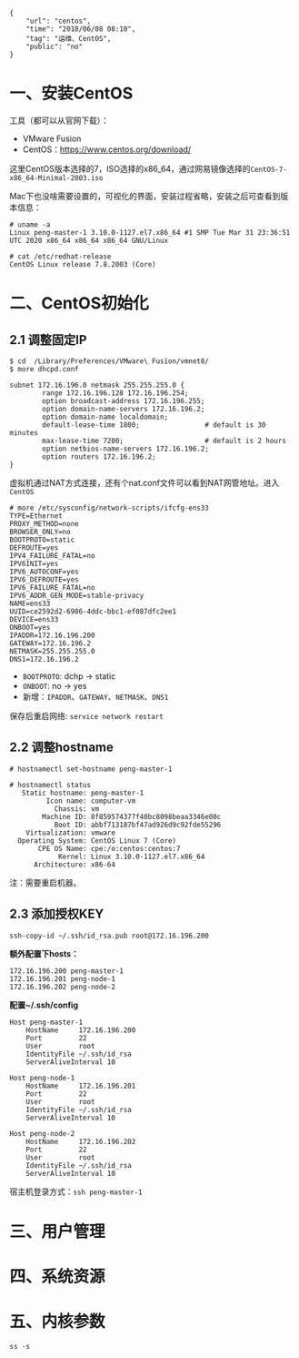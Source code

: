 ```
{
    "url": "centos",
    "time": "2018/06/08 08:10",
    "tag": "运维、CentOS",
    "public": "no"
}
```

# 一、安装CentOS

工具（都可以从官网下载）：

- VMware Fusion
- CentOS：https://www.centos.org/download/

这里CentOS版本选择的7，ISO选择的x86_64，通过网易镜像选择的`CentOS-7-x86_64-Minimal-2003.iso`

Mac下也没啥需要设置的，可视化的界面，安装过程省略，安装之后可查看到版本信息：

```
# uname -a
Linux peng-master-1 3.10.0-1127.el7.x86_64 #1 SMP Tue Mar 31 23:36:51 UTC 2020 x86_64 x86_64 x86_64 GNU/Linux

# cat /etc/redhat-release
CentOS Linux release 7.8.2003 (Core)
```

# 二、CentOS初始化

## 2.1 调整固定IP

```
$ cd  /Library/Preferences/VMware\ Fusion/vmnet8/
$ more dhcpd.conf

subnet 172.16.196.0 netmask 255.255.255.0 {
        range 172.16.196.128 172.16.196.254;
        option broadcast-address 172.16.196.255;
        option domain-name-servers 172.16.196.2;
        option domain-name localdomain;
        default-lease-time 1800;                # default is 30 minutes
        max-lease-time 7200;                    # default is 2 hours
        option netbios-name-servers 172.16.196.2;
        option routers 172.16.196.2;
}
```

虚拟机通过NAT方式连接，还有个nat.conf文件可以看到NAT网管地址。进入`CentOS`

```
# more /etc/sysconfig/network-scripts/ifcfg-ens33
TYPE=Ethernet
PROXY_METHOD=none
BROWSER_ONLY=no
BOOTPROTO=static
DEFROUTE=yes
IPV4_FAILURE_FATAL=no
IPV6INIT=yes
IPV6_AUTOCONF=yes
IPV6_DEFROUTE=yes
IPV6_FAILURE_FATAL=no
IPV6_ADDR_GEN_MODE=stable-privacy
NAME=ens33
UUID=ce2592d2-6986-4ddc-bbc1-ef087dfc2ee1
DEVICE=ens33
ONBOOT=yes
IPADDR=172.16.196.200
GATEWAY=172.16.196.2
NETMASK=255.255.255.0
DNS1=172.16.196.2
```

- `BOOTPROTO`: dchp -> static
- `ONBOOT`: no -> yes
- 新增：`IPADDR`、`GATEWAY`、`NETMASK`、`DNS1`



保存后重启网络: `service network restart`

## 2.2 调整hostname

```
# hostnamectl set-hostname peng-master-1

# hostnamectl status
   Static hostname: peng-master-1
         Icon name: computer-vm
           Chassis: vm
        Machine ID: 8f859574377f40bc8098beaa3346e00c
           Boot ID: abbf713187bf47ad926d9c92fde55296
    Virtualization: vmware
  Operating System: CentOS Linux 7 (Core)
       CPE OS Name: cpe:/o:centos:centos:7
            Kernel: Linux 3.10.0-1127.el7.x86_64
      Architecture: x86-64
```

注：需要重启机器。

## 2.3 添加授权KEY

```
ssh-copy-id ~/.ssh/id_rsa.pub root@172.16.196.200
```

**额外配置下hosts：**

```
172.16.196.200 peng-master-1
172.16.196.201 peng-node-1
172.16.196.202 peng-node-2
```

**配置~/.ssh/config**

```
Host peng-master-1
    HostName     172.16.196.200
    Port         22
    User         root
    IdentityFile ~/.ssh/id_rsa
    ServerAliveInterval 10

Host peng-node-1
    HostName     172.16.196.201
    Port         22
    User         root
    IdentityFile ~/.ssh/id_rsa
    ServerAliveInterval 10

Host peng-node-2
    HostName     172.16.196.202
    Port         22
    User         root
    IdentityFile ~/.ssh/id_rsa
    ServerAliveInterval 10
```

宿主机登录方式：`ssh peng-master-1`

# 三、用户管理



# 四、系统资源



# 五、内核参数

```
ss -s
```

